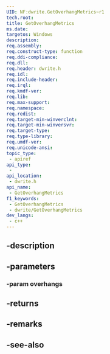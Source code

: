 ```yaml
---
UID: NF:dwrite.GetOverhangMetrics~r1
tech.root: 
title: GetOverhangMetrics
ms.date: 
targetos: Windows
description: 
req.assembly: 
req.construct-type: function
req.ddi-compliance: 
req.dll: 
req.header: dwrite.h
req.idl: 
req.include-header: 
req.irql: 
req.kmdf-ver: 
req.lib: 
req.max-support: 
req.namespace: 
req.redist: 
req.target-min-winverclnt: 
req.target-min-winversvr: 
req.target-type: 
req.type-library: 
req.umdf-ver: 
req.unicode-ansi: 
topic_type:
 - apiref
api_type:
 - 
api_location:
 - dwrite.h
api_name:
 - GetOverhangMetrics
f1_keywords:
 - GetOverhangMetrics
 - dwrite/GetOverhangMetrics
dev_langs:
 - c++
---
```


## -description

## -parameters

### -param overhangs

## -returns

## -remarks

## -see-also

